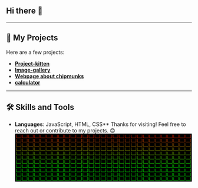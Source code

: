 ## Hi there 👋
---
## 🚀 My Projects
Here are a few projects:
- **[Project-kitten](https://kostassliazas.github.io/project-k)**     
- **[Image-gallery](https://kostassliazas.github.io/gallery/)**  
- **[Webpage about chipmunks](https://kostassliazas.github.io/burundukas/)**  
- **[calculator](https://kostassliazas.github.io/calculator/)**
---
## 🛠️ Skills and Tools
- **Languages**: JavaScript, HTML, CSS**
Thanks for visiting! Feel free to reach out or contribute to my projects. 😊
![wi-fi](battery.svg)
